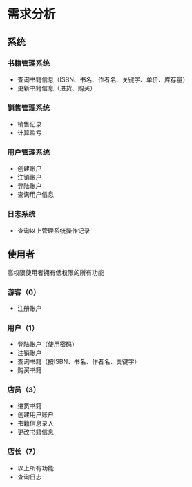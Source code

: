 # 需求分析

## 系统
### 书籍管理系统
- 查询书籍信息（ISBN、书名、作者名、关键字、单价、库存量）
- 更新书籍信息（进货、购买）
### 销售管理系统
- 销售记录
- 计算盈亏
### 用户管理系统
- 创建账户
- 注销账户
- 登陆账户
- 查询用户信息
### 日志系统
- 查询以上管理系统操作记录

## 使用者
高权限使用者拥有低权限的所有功能
### 游客（0）
- 注册账户

### 用户（1）
- 登陆账户（使用密码）
- 注销账户
- 查询书籍（按ISBN、书名、作者名、关键字）
- 购买书籍

### 店员（3）
- 进货书籍
- 创建用户账户
- 书籍信息录入
- 更改书籍信息

### 店长（7）
- 以上所有功能
- 查询日志
